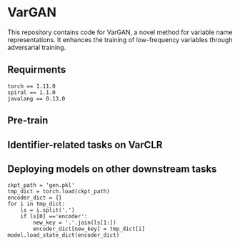 # VarGAN
This repository contains code for VarGAN, a novel method for variable name representations. It enhances the training of low-frequency variables through
adversarial training. 

## Requirments
```
torch == 1.11.0
spiral == 1.1.0
javalang == 0.13.0
```
## Pre-train

## Identifier-related tasks on VarCLR

## Deploying models on other downstream tasks
```
ckpt_path = 'gen.pkl'
tmp_dict = torch.load(ckpt_path)
encoder_dict = {}
for i in tmp_dict:
    ls = i.split('.')
    if ls[0] =='encoder':
        new_key = '.'.join(ls[1:])
        encoder_dict[new_key] = tmp_dict[i]
model.load_state_dict(encoder_dict)
```